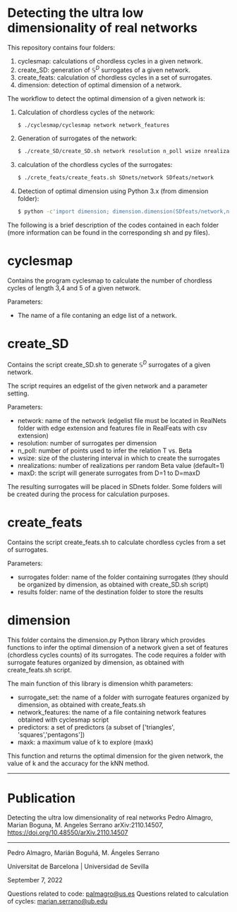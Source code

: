 # Detecting the ultra low dimensionality of real networks

This repository contains four folders:

1. cyclesmap: calculations of chordless cycles in a given network.
2. create_SD: generation of $\mathbb{S}^D$ surrogates of a given network.
3. create_feats: calculation of chordless cycles in a set of surrogates.
4. dimension: detection of optimal dimension of a network. 

The workflow to detect the optimal dimension of a given network is:

1. Calculation of chordless cycles of the network:
    ```sh
    $ ./cyclesmap/cyclesmap network network_features 
    ```
2. Generation of surrogates of the network:
    ```sh
    $ ./create_SD/create_SD.sh network resolution n_poll wsize nrealizations maxD
    ```
3. calculation of the chordless cycles of the surrogates:
    ```sh
    $ ./crete_feats/create_feats.sh SDnets/network SDfeats/network
    ```
4. Detection of optimal dimension using Python 3.x (from dimension folder):
    ```sh
    $ python -c'import dimension; dimension.dimension(SDfeats/network,network_features,["triangles", "squares","pentagons"],maxk)'
    ```
    
The following is a brief description of the codes contained in each folder (more information can be found in the corresponding sh and py files).

# cyclesmap

Contains the program cyclesmap to calculate the number of chordless cycles of length 3,4 and 5 of a given network. 

Parameters:

- The name of a file contaning an edge list of a network.

# create_SD

Contains the script create_SD.sh to generate $\mathbb{S}^D$  surrogates of a given network. 

The script requires an edgelist of the given network and a parameter setting.

Parameters:

- network: name of the network (edgelist file must be located in RealNets folder with edge extension and features file in RealFeats with csv extension)
- resolution: number of surrogates per dimension
- n_poll: number of points used to infer the relation T vs. Beta
- wsize: size of the clustering interval in which to create the surrogates
- nrealizations: number of realizations per random Beta value (default=1)  
- maxD: the script will generate surrogates from D=1 to D=maxD

The resulting surrogates will be placed in SDnets folder. Some folders will be created during the process for calculation purposes.

# create_feats 

Contains the script create_feats.sh to calculate chordless cycles from a set of surrogates.

Parameters:

- surrogates folder: name of the folder containing surrogates (they should be organized by dimension, as obtained with create_SD.sh script)
- results folder: name of the destination folder to store the results

# dimension

This folder contains the dimension.py Python library which provides functions to infer the optimal dimension of a network given a set of features (chordless cycles counts) of its surrogates.  The code requires a folder with surrogate features organized by dimension, as obtained with create_feats.sh script. 

The main function of this library is dimension whith parameters:

- surrogate_set: the name of a folder with surrogate features organized by dimension, as obtained with create_feats.sh
- network_features: the name of a file containing network features obtained with cyclesmap script
- predictors: a set of predictors (a subset of ['triangles', 'squares','pentagons']) 
- maxk: a maximum value of k to explore (maxk) 

This function and returns the optimal dimension for the given network, the value of k and the accuracy for the kNN method. 

----------------------------------------------------

# Publication

Detecting the ultra low dimensionality of real networks
Pedro Almagro, Marian Boguna, M. Angeles Serrano
arXiv:2110.14507,  	
https://doi.org/10.48550/arXiv.2110.14507

----------------------------------------------------

Pedro Almagro, Marián Boguñá, M. Ángeles Serrano

Universitat de Barcelona | Universidad de Sevilla

September 7, 2022

Questions related to code: palmagro@us.es
Questions related to calculation of cycles: marian.serrano@ub.edu



